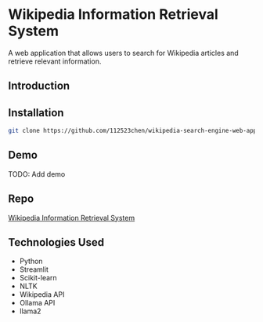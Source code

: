 # Wikipedia Information Retrieval System

A web application that allows users to search for Wikipedia articles and retrieve relevant information.

## Introduction

## Installation

```bash
git clone https://github.com/112523chen/wikipedia-search-engine-web-app.git
```

## Demo

TODO: Add demo

## Repo

[Wikipedia Information Retrieval System](https://github.com/112523chen/wikipedia-search-engine-web-app)

## Technologies Used

- Python
- Streamlit
- Scikit-learn
- NLTK
- Wikipedia API
- Ollama API
- llama2

